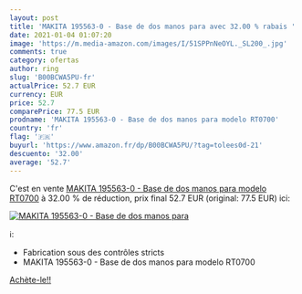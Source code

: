 ```yaml
---
layout: post
title: 'MAKITA 195563-0 - Base de dos manos para avec 32.00 % rabais '
date: 2021-01-04 01:07:20
image: 'https://m.media-amazon.com/images/I/51SPPnNeOYL._SL200_.jpg'
comments: true
category: ofertas
author: ring
slug: 'B00BCWA5PU-fr'
actualPrice: 52.7 EUR
currency: EUR
price: 52.7
comparePrice: 77.5 EUR
prodname: 'MAKITA 195563-0 - Base de dos manos para modelo RT0700'
country: 'fr'
flag: '🇫🇷'
buyurl: 'https://www.amazon.fr/dp/B00BCWA5PU/?tag=tolees0d-21'
descuento: '32.00'
average: '52.7'
---
```


C'est en vente [MAKITA 195563-0 - Base de dos manos para modelo RT0700](https://www.amazon.fr/dp/B00BCWA5PU/?tag=tolees0d-21)  à  32.00 % de réduction, prix final  52.7 EUR (original: 77.5 EUR) ici:

[![MAKITA 195563-0 - Base de dos manos para](https://m.media-amazon.com/images/I/51SPPnNeOYL._SL200_.jpg)](https://www.amazon.fr/dp/B00BCWA5PU/?tag=tolees0d-21)

ℹ️:

- Fabrication sous des contrôles stricts
- MAKITA 195563-0 - Base de dos manos para modelo RT0700

[Achète-le!!](https://www.amazon.fr/dp/B00BCWA5PU/?tag=tolees0d-21)
